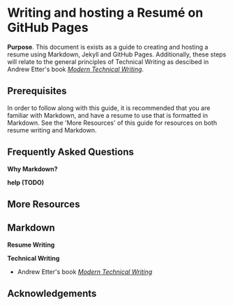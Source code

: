 # Writing and hosting a Resumé on GitHub Pages

**Purpose**. 
This document is exists as a guide to creating and hosting a resume using Markdown, Jekyll and GitHub Pages. Additionally, these steps will relate to the general principles of Technical Writing as descibed in Andrew Etter's book _[Modern Technical Writing](https://www.amazon.ca/Modern-Technical-Writing-Introduction-Documentation-ebook/dp/B01A2QL9SS)_.

## Prerequisites

In order to follow along with this guide, it is recommended that you are familiar with Markdown, and have a resume to use that is formatted in Markdown. See the 'More Resources' of this guide for resources on both resume writing and Markdown.

## Frequently Asked Questions

**Why Markdown?**

**help (TODO)**

## More Resources

**Markdown**
  - 

**Resume Writing**

**Technical Writing**

  - Andrew Etter's book _[Modern Technical Writing](https://www.amazon.ca/Modern-Technical-Writing-Introduction-Documentation-ebook/dp/B01A2QL9SS)_

## Acknowledgements


